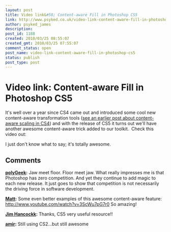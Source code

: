 ```yaml
---
layout: post
title: Video link&#58; Content-aware Fill in Photoshop CS5
link: http://www.psyked.co.uk/video-link-content-aware-fill-in-photoshop-cs5/
author: psyked_james
description: 
post_id: 1188
created: 2010/03/25 08:55:07
created_gmt: 2010/03/25 07:55:07
comment_status: open
post_name: video-link-content-aware-fill-in-photoshop-cs5
status: publish
post_type: post
---
```


# Video link: Content-aware Fill in Photoshop CS5

It's well over a year since CS4 came out and introduced some cool new content-aware transformation tools ([see an earlier post about content-aware scaling in CS4](/adobe/photoshop/a-reason-why-photoshop-cs4-kicks-ass.htm)) and with the release of CS5 it turns out we'll have another awesome content-aware trick added to our toolkit.  Check this video out: 

I just don't know what to say; it's totally awesome.

## Comments

**[polyGeek](#836 "2010-03-25 17:40:42"):** Jaw meet floor. Floor meet jaw. What really impresses me is that Photoshop has zero competition. And yet they continue to add magic to each new release. It just goes to show that competition is not necessarily the driving force in software development.

**[Matt](#837 "2010-03-26 21:40:19"):** Some even better examples of this awesome content-aware feature: http://www.youtube.com/watch?v=3ScWu7pG7r0 So amazing!

**[Jim Hancockk](#838 "2010-05-23 16:23:27"):** Thanks, CS5 very useful resource!!

**[amir](#839 "2010-10-29 14:08:16"):** Still using CS2...but still awesome

